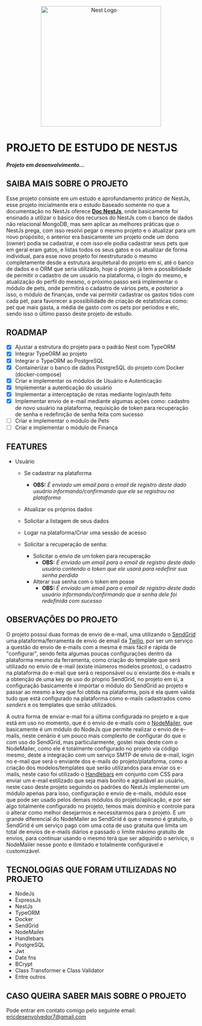 <p align="center">
  <a href="http://nestjs.com/" target="blank"><img src="https://nestjs.com/img/logo_text.svg" width="320" alt="Nest Logo" /></a>
</p>

# PROJETO DE ESTUDO DE NESTJS

##### Projeto em desenvolvimento...

## SAIBA MAIS SOBRE O PROJETO

Esse projeto consiste em um estudo e aprofundamento prático de NestJs, esse projeto inicialmente era o estudo baseado somente no que a documentação no NestJs oferece **[Doc NestJs](https://docs.nestjs.com/)**, onde basicamente foi ensinado a utilizar o básico dos recursos do NestJs com o banco de dados não relacional MongoDB, mas sem aplicar as melhores práticas que o NestJs prega, com isso resolvi pegar o mesmo projeto e o atualizar para um novo propósito, o anterior era basicamente um projeto onde um dono (owner) podia se cadastrar, e com isso ele podia cadastrar seus pets que em geral eram gatos, e listas todos os seus gatos e os atualizar de forma individual, para esse novo projeto foi reestruturado o mesmo completamente desde a estrutura arquitetural do projeto em si, até o banco de dados e o ORM que seria utilizado, hoje o projeto já tem a possibilidade de permitir o cadastro de um usuário na plataforma, o login do mesmo, e atualização do perfil do mesmo, o próximo passo será implementar o módulo de pets, onde permitirá o cadastro de vários pets, e posterior a isso, o módulo de finanças, onde vai permitir cadastrar os gastos tidos com cada pet, para favorecer a possibilidade de criação de estatísticas como: pet que mais gasta, a média de gasto com os pets por períodos e etc, sendo isso o último passo deste projeto de estudo.

## ROADMAP

- [x] Ajustar a estrutura do projeto para o padrão Nest com TypeORM
- [x] Integrar TypeORM ao projeto
- [x] Integrar o TypeORM ao PostgreSQL
- [x] Containerizar o banco de dados PostgreSQL do projeto com Docker (docker-compose)
- [x] Criar e implementar os módulos de Usuário e Autenticação
- [x] Implementar a autenticação do usuário
- [x] Implementar a interceptação de rotas mediante login/auth feito
- [x] Implementar envio de e-mail mediante algumas ações como: cadastro de novo usuário na plataforma, requisição de token para recuperação de senha e redefinição de senha feita com sucesso
- [ ] Criar e implementar o módulo de Pets
- [ ] Criar e implementar o módulo de Finança

## FEATURES

* Usuário

  * Se cadastrar na plataforma
    * **OBS:** *É enviado um email para o email de registro deste dado usuário informando/confirmando que ele se registrou na plataforma*
  * Atualizar os próprios dados
  * Solicitar a listagem de seus dados
  * Logar na plataforma/Criar uma sessão de acesso
  * Solicitar a recuperação de senha:

    * Solicitar o envio de um token para recuperação
      * **OBS:** *É enviado um email para o email de registro deste dado usuário contendo o token que ele usará para redefinir sua senha perdida*
    * Alterar sua senha com o token em posse
      * **OBS:** *É enviado um email para o email de registro deste dado usuário informando/confirmando que a senha dele foi redefinida com sucesso*

## OBSERVAÇÕES DO PROJETO

O projeto possui duas formas de envio de e-mail, uma utilizando o [SendGrid](https://sendgrid.com/) uma plataforma/ferramenta de envio de email da [Twilio](https://www.twilio.com/pt-br/), por ser um serviço a questão do envio de e-mails com a mesma é mais fácil e rápida de "configurar", sendo feita algumas poucas configurações dentro da plataforma mesmo da ferramenta, como criação do template que será utilizado no envio de e-mail (existe inúmeros modelos prontos), o cadastro na plataforma do e-mail que será o responsável ou o enviante dos e-mails e a obtenção de uma key de uso do pŕoprio SendGrid, no projeto em si, a configuração basicamente é importar o módulo do SendGrid ao projeto e passar ao mesmo a key que foi obtida na plataforma, pois é ela quem valida tudo que está configurado na plataforma como e-mails cadastrados como *senders* e os templates que serão utilizados.

A outra forma de enviar e-mail foi a última configurada no projeto e a que está em uso no momento, que é o envio de e-mails com o [NodeMailer](https://nodemailer.com/about/), que basicamente é um módulo do NodeJs que permite realizar o envio de e-mails, neste cenário é um pouco mais complexto de configurar do que o com uso do SendGrid, mas particularmente, gostei mais deste com o NodeMailer, como ele é totalmente configurado no projeto via código mesmo, deste a integração com um serviço SMTP de envio de e-mail, login no e-mail que será o enviante dos e-mails do projeto/plataforma, como a criação dos modelos/templates que serão utilizandos para enviar os e-mails, neste caso foi utilizado o [Handlebars](https://handlebarsjs.com/) em conjunto com CSS para enviar um e-mail estilizado que seja mais bonito e agradável ao usuário, neste caso deste projeto seguindo os padrões do NestJs implementei um módulo apenas para isso, configuração e envio de e-mails, módulo esse que pode ser usado pelos demais módulos do projeto/aplicação, e por ser algo totalmente configurado no projeto, temos mais domínio e controle para o alterar como melhor desejarmos e necessitarmos para o projeto.
E um grande diferencial do NodeMailer ao SendGrid é que o mesmo é gratuito, o SendGrid é um serviço pago com uma cota de uso gratuita que limita um total de envios de e-mails diários e passado o limite máximo gratuito de envios, para continuar usando o mesmo terá que ser adquirido o seriviço, o NodeMailer nesse ponto e ilimitado e totalmente configurável e customizável.

## TECNOLOGIAS QUE FORAM UTILIZADAS NO PROJETO
* NodeJs
* ExpressJs
* NestJs
* TypeORM
* Docker
* SendGrid
* NodeMailer
* Handlebars
* PostgreSQL
* Jwt
* Date fns
* BCrypt
* Class Transformer e Class Validator
* Entre outros

## CASO QUEIRA SABER MAIS SOBRE O PROJETO

Pode entrar em contato comigo pelo seguinte email: ericdesenvolvedor7@gmail.com
